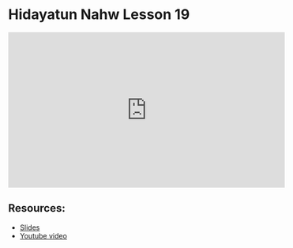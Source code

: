 # Hidayatun Nahw Lesson 19

<iframe width="560" height="315" src="https://www.youtube-nocookie.com/embed/O0f9rYE4WOA?start=0" frameborder="0" allow="accelerometer; autoplay; encrypted-media; gyroscope; picture-in-picture" allowfullscreen="allowfullscreen"></iframe><BR>



## Resources:
- [Slides](https://github.com/arshare/resources_balagha_pdfs)
- [Youtube video](https://www.youtube.com/watch?v=O0f9rYE4WOA&list=PLzn0qdi6JpdtdAyaM2yvvY1Yk9i4EpLHD&index=62)
